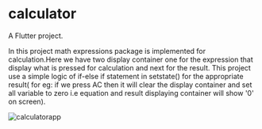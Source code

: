 # calculator

A  Flutter project.

In this project math expressions package is implemented for calculation.Here we have two display container one for the expression that  display what is pressed for calculation and next for the result. This project use a simple logic of if-else if statement in setstate() for the appropriate result( for eg: if we press AC then it will clear the display container and set all variable to zero i.e equation and result displaying container will show '0' on screen).


![calculatorapp](https://user-images.githubusercontent.com/35887583/147548522-e1d0a4f4-cd99-47d3-81be-fa9bf6d47d8b.PNG)
